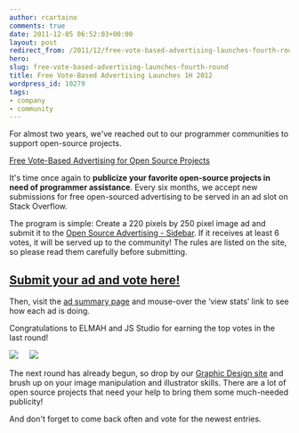 ```yaml
---
author: rcartaino
comments: true
date: 2011-12-05 06:52:03+00:00
layout: post
redirect_from: /2011/12/free-vote-based-advertising-launches-fourth-round
hero: 
slug: free-vote-based-advertising-launches-fourth-round
title: Free Vote-Based Advertising Launches 1H 2012
wordpress_id: 10279
tags:
- company
- community
---
```


For almost two years, we've reached out to our programmer communities to support open-source projects.

[Free Vote-Based Advertising for Open Source Projects](../2009/12/free-vote-based-advertising-for-open-source-projects/)

It's time once again to **publicize your favorite open-source projects in need of programmer assistance**. Every six months, we accept new submissions for free open-sourced advertising to be served in an ad slot on Stack Overflow.

The program is simple: Create a 220 pixels by 250 pixel image ad and submit it to the [Open Source Advertising - Sidebar](http://meta.stackoverflow.com/questions/114442/open-source-advertising-sidebar-1h-2012). If it receives at least 6 votes, it will be served up to the community! The rules are listed on the site, so please read them carefully before submitting.


## [Submit your ad and vote here!](http://meta.stackoverflow.com/questions/114442/open-source-advertising-sidebar-1h-2012)


Then, visit the [ad summary page](http://rads.stackoverflow.com/ossads/all) and mouse-over the ‘view stats’ link to see how each ad is doing.

Congratulations to ELMAH and JS Studio for earning the top votes in the last round!

[![](https://i.stack.imgur.com/Wi329.png)](http://meta.stackoverflow.com/a/93322/98786)     [![](https://i.stack.imgur.com/RQJwt.png)](http://meta.stackoverflow.com/a/93369/98786)

The next round has already begun, so drop by our [Graphic Design site](http://graphicdesign.stackexchange.com/) and brush up on your image manipulation and illustrator skills. There are a lot of open source projects that need your help to bring them some much-needed publicity!

And don't forget to come back often and vote for the newest entries.
